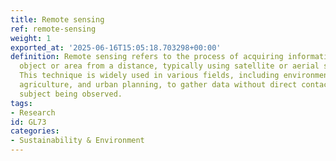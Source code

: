 ```yaml
---
title: Remote sensing
ref: remote-sensing
weight: 1
exported_at: '2025-06-16T15:05:18.703298+00:00'
definition: Remote sensing refers to the process of acquiring information about an
  object or area from a distance, typically using satellite or aerial sensor technologies.
  This technique is widely used in various fields, including environmental monitoring,
  agriculture, and urban planning, to gather data without direct contact with the
  subject being observed.
tags:
- Research
id: GL73
categories:
- Sustainability & Environment
---
```


